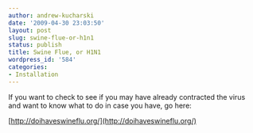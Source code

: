 ```yaml
---
author: andrew-kucharski
date: '2009-04-30 23:03:50'
layout: post
slug: swine-flue-or-h1n1
status: publish
title: Swine Flue, or H1N1
wordpress_id: '584'
categories:
- Installation
---
```


If you want to check to see if you may have already contracted the virus and want to know what to do in case you have, go here:

[http://doihaveswineflu.org/](http://doihaveswineflu.org/)
